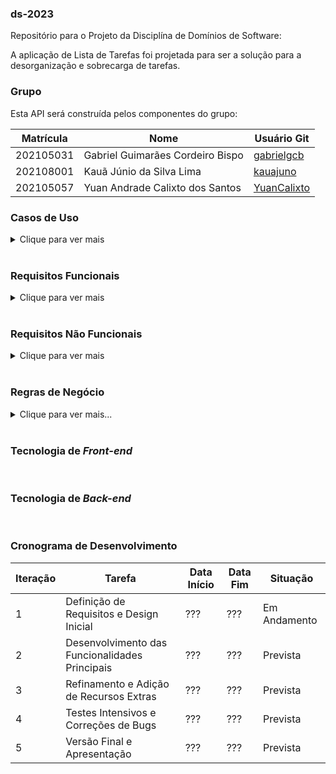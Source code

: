 ### ds-2023
Repositório para o Projeto da Disciplína de Domínios de Software:

A aplicação de Lista de Tarefas foi projetada para ser a solução para a desorganização e sobrecarga de tarefas.

### Grupo
Esta API será construída pelos componentes do grupo:

|Matrícula|Nome|Usuário Git|
|---|---|---|
|202105031|Gabriel Guimarães Cordeiro Bispo|[gabrielgcb](https://github.com/gabrielgcb)|
|202108001|Kauã Júnio da Silva Lima |[kauajuno ](https://github.com/kauajuno)|
|202105057|Yuan Andrade Calixto dos Santos|[YuanCalixto](https://github.com/YuanCalixto)|

### Casos de Uso

<details><summary>Clique para ver mais</summary>

UC001 - Eu como usuário quero registrar tarefas e poder visualizá-las na tela para poder me lembrar dos meus afazeres.
UC002 - Eu como usuário quero atribuir título e descrição às minhas tarefas para visualizar uma tarefa tanto num contexto compacto (visualizar um conjunto de tarefas somente com um título) quanto num contexto detalhado (visualizar título e descrição de uma única tarefa).
UC003 - Eu como usuário quero criar diferentes listas que contenham diferentes tarefas para manter um ambiente mais organizado.
UC004 - Eu como usuário quero assinalar ou desassinalar uma tarefa como concluída para manter controle do que eu fiz e do que eu não fiz.
UC005 - Eu como usuário quero excluir tarefas para evitar um flood de tarefas que não me interessam mais.
UC006 - Eu como usuário quero ter a opção de registrar um horário até o qual uma tarefa possa ser concluída.
UC007 - Eu como usuário quero ser avisado quando o tempo limite de conclusão de uma tarefa esteja se aproximando.
UC008 - Eu como usuário quero ver as tarefas em ordem de tempo limite de conclusão para saber o que priorizar.
UC009 - Eu como usuário quero pesquisar tarefas pelo título para achá-las com mais facilidade em meio a uma quantidade massiva de tarefas.
UC010 - Eu como usuário gostaria de disponibilizar lista de tarefas para outros usuários, a fim de ocorrer uma colaboração. 
UC011 - Eu como usuário desejo adicionar etiquetas às tarefas para classificá-las com base em sua urgência, permitindo priorizar de forma eficaz.  
UC012 - Eu como usuário desejo logar na minha própria conta para ter acesso às minhas tarefas de múltiplos lugares diferentes
UC013 - Eu como usuário desejo adicionar outros usuários a uma lista de amigos para partilharmos de uma mesma lista de tarefas
UC014 - Eu como usuário desejo configurar listas como privadas ou compartilhadas para poder partilhar de uma mesma lista de tarefas com outras pessoas
UC015 - Eu como usuário pretendo selecionar amigos com os quais irei partilhar uma determinada lista de tarefas caso esta seja compartilhada


</details>

<br>


### Requisitos Funcionais

<details><summary>Clique para ver mais</summary>

</details>

<br>

### Requisitos Não Funcionais

<details><summary>Clique para ver mais</summary>

RNF001 - A aplicação deve ser responsiva e se adaptar a diferentes tamanhos de tela sem apresentar uma UI de baixa qualidade.
RNF002 - A aplicação deve levar menos de 5 segundos para abrir.
RNF003 - A aplicação deve seguir padrão de design do Google (Material Design 3).
RNF004 - A aplicação deve possuir opção de tema que se adeque melhor ao horário no qual o usuário abre a aplicação (modo claro e modo escuro);
RNF005 - A aplicação deve ser capaz de lidar com vários usuários simultâneos. 

</details>

<br>

### Regras de Negócio
<details><summary>Clique para ver mais...</summary>

</details>

<br>

### Tecnologia de _Front-end_


<br>

### Tecnologia de _Back-end_


<br>


### Cronograma de Desenvolvimento

| Iteração | Tarefa | Data Início | Data Fim | Situação |
| --- |---|---|---|---|
| 1 | Definição de Requisitos e Design Inicial | ??? | ??? | Em Andamento |
| 2 | Desenvolvimento das Funcionalidades Principais | ??? | ??? | Prevista |
| 3 | Refinamento e Adição de Recursos Extras | ??? | ??? | Prevista |
| 4 | Testes Intensivos e Correções de Bugs |??? | ??? | Prevista |
| 5 | Versão Final e Apresentação | ??? | ??? | Prevista |

